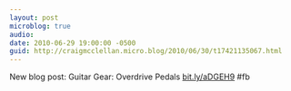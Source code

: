 ```yaml
---
layout: post
microblog: true
audio: 
date: 2010-06-29 19:00:00 -0500
guid: http://craigmcclellan.micro.blog/2010/06/30/t17421135067.html
---
```

New blog post: Guitar Gear: Overdrive Pedals [bit.ly/aDGEH9](http://bit.ly/aDGEH9) #fb
